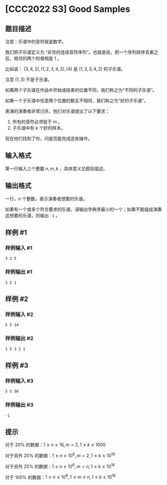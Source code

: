 # [CCC2022 S3] Good Samples

## 题目描述

注意：乐谱中的音符就是数字。

我们把子乐谱定义为 “非空的连续音符序列”。也就是说，把一个序列排序去重之后，相邻的两个的值相差 $1$ 。

比如说：
$(3,4,2),(1,2,3,4,2),(4)$ 是 $(1,2,3,4,2)$ 的子乐谱。

注意 $(1,3)$ 不是子乐谱。

如果两个子乐谱在作品中开始或结束的位置不同，我们称之为“不同的子乐谱”。

如果一个子乐谱中任意两个位置的数互不相同，我们称之为“好的子乐谱”。

表演的演奏者非常讨厌，他们对乐谱提出了以下要求：

1. 所有的音符必须低于 $m$ 。
2. 子乐谱中有 $k$ 个好的样本。

现在他们找到了你，问是否能完成这些操作。

## 输入格式

第一行输入三个整数 $n,m,k$ ，具体意义见题目描述。

## 输出格式

一行，$n$ 个整数，表示演奏者想要的乐谱。

如果有一个或多个符合要求的乐谱，请输出字典序最小的一个；如果不能组成演奏这想要的乐谱，则输出 `-1` 。

## 样例 #1

### 样例输入 #1
```
3 2 5
```

### 样例输出 #1

```
1 2 1
```

## 样例 #2

### 样例输入 #2
```
5 5 14
```

### 样例输出 #2

```
1 5 3 2 1
```

## 样例 #3

### 样例输入 #3
```
5 5 50
```

### 样例输出 #3

```
-1
```

## 提示

对于 $20\%$ 的数据：$1\le n\le 16,m=2,1\le k\le 1000$

对于另外 $20\%$ 的数据：$1\le n\le 10^6,m=2,1\le k\le 10^{18}$

对于另外 $25\%$ 的数据：$1\le n\le 10^6,m=n,1\le k\le 10^{18}$

对于 $100\%$ 的数据：$1\le n\le 10^6,1\le m\le n,1\le k\le 10^{18}$

